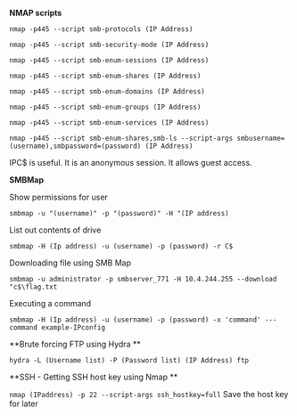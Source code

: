 **NMAP scripts**

```nmap -p445 --script smb-protocols (IP Address)```

```nmap -p445 --script smb-security-mode (IP Address)```

```nmap -p445 --script smb-enum-sessions (IP Address)```

```nmap -p445 --script smb-enum-shares (IP Address)```

```nmap -p445 --script smb-enum-domains (IP Address)```

```nmap -p445 --script smb-enum-groups (IP Address)```

```nmap -p445 --script smb-enum-services (IP Address)```

```nmap -p445 --script smb-enum-shares,smb-ls --script-args smbusername=(username),smbpassword=(password) (IP Address)```

IPC$ is useful. It is an anonymous session. It allows guest access.

**SMBMap**

Show permissions for user

```smbmap -u "(username)" -p "(password)" -H "(IP address)```

List out contents of drive

```smbmap -H (Ip address) -u (username) -p (password) -r C$```

Downloading file using SMB Map

```smbmap -u administrator -p smbserver_771 -H 10.4.244.255 --download "c$\flag.txt```

Executing a command

```smbmap -H (Ip address) -u (username) -p (password) -x 'command' ---command example-IPconfig```

**Brute forcing FTP using Hydra
**

```hydra -L (Username list) -P (Password list) (IP Address) ftp```

**SSH - Getting SSH host key using Nmap
**

```nmap (IPaddress) -p 22 --script-args ssh_hostkey=full```
Save the host key for later
